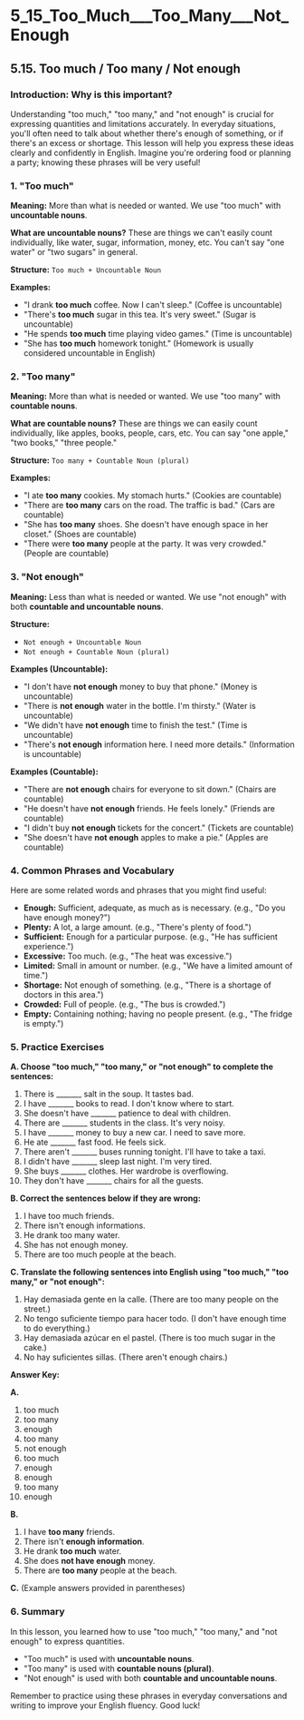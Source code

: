 # 5_15_Too_Much___Too_Many___Not_Enough

## 5.15. Too much / Too many / Not enough

### Introduction: Why is this important?

Understanding "too much," "too many," and "not enough" is crucial for expressing quantities and limitations accurately. In everyday situations, you'll often need to talk about whether there's enough of something, or if there's an excess or shortage. This lesson will help you express these ideas clearly and confidently in English. Imagine you're ordering food or planning a party; knowing these phrases will be very useful!

### 1. "Too much"

**Meaning:** More than what is needed or wanted. We use "too much" with **uncountable nouns**.

**What are uncountable nouns?** These are things we can't easily count individually, like water, sugar, information, money, etc. You can't say "one water" or "two sugars" in general.

**Structure:** `Too much + Uncountable Noun`

**Examples:**

*   "I drank **too much** coffee. Now I can't sleep." (Coffee is uncountable)
*   "There's **too much** sugar in this tea. It's very sweet." (Sugar is uncountable)
*   "He spends **too much** time playing video games." (Time is uncountable)
*   "She has **too much** homework tonight." (Homework is usually considered uncountable in English)

### 2. "Too many"

**Meaning:** More than what is needed or wanted. We use "too many" with **countable nouns**.

**What are countable nouns?** These are things we can easily count individually, like apples, books, people, cars, etc. You can say "one apple," "two books," "three people."

**Structure:** `Too many + Countable Noun (plural)`

**Examples:**

*   "I ate **too many** cookies. My stomach hurts." (Cookies are countable)
*   "There are **too many** cars on the road. The traffic is bad." (Cars are countable)
*   "She has **too many** shoes. She doesn't have enough space in her closet." (Shoes are countable)
*   "There were **too many** people at the party. It was very crowded." (People are countable)

### 3. "Not enough"

**Meaning:** Less than what is needed or wanted. We use "not enough" with both **countable and uncountable nouns**.

**Structure:**

*   `Not enough + Uncountable Noun`
*   `Not enough + Countable Noun (plural)`

**Examples (Uncountable):**

*   "I don't have **not enough** money to buy that phone." (Money is uncountable)
*   "There is **not enough** water in the bottle. I'm thirsty." (Water is uncountable)
*   "We didn't have **not enough** time to finish the test." (Time is uncountable)
*   "There's **not enough** information here. I need more details." (Information is uncountable)

**Examples (Countable):**

*   "There are **not enough** chairs for everyone to sit down." (Chairs are countable)
*   "He doesn't have **not enough** friends. He feels lonely." (Friends are countable)
*   "I didn't buy **not enough** tickets for the concert." (Tickets are countable)
*   "She doesn't have **not enough** apples to make a pie." (Apples are countable)

### 4. Common Phrases and Vocabulary

Here are some related words and phrases that you might find useful:

*   **Enough:** Sufficient, adequate, as much as is necessary.  (e.g., "Do you have enough money?")
*   **Plenty:** A lot, a large amount. (e.g., "There's plenty of food.")
*   **Sufficient:** Enough for a particular purpose. (e.g., "He has sufficient experience.")
*   **Excessive:** Too much. (e.g., "The heat was excessive.")
*   **Limited:** Small in amount or number. (e.g., "We have a limited amount of time.")
*   **Shortage:** Not enough of something. (e.g., "There is a shortage of doctors in this area.")
*   **Crowded:** Full of people. (e.g., "The bus is crowded.")
*   **Empty:** Containing nothing; having no people present. (e.g., "The fridge is empty.")

### 5. Practice Exercises

**A. Choose "too much," "too many," or "not enough" to complete the sentences:**

1.  There is _______ salt in the soup. It tastes bad.
2.  I have _______ books to read. I don't know where to start.
3.  She doesn't have _______ patience to deal with children.
4.  There are _______ students in the class. It's very noisy.
5.  I have _______ money to buy a new car. I need to save more.
6.  He ate _______ fast food. He feels sick.
7.  There aren't _______ buses running tonight. I'll have to take a taxi.
8.  I didn't have _______ sleep last night. I'm very tired.
9.  She buys _______ clothes. Her wardrobe is overflowing.
10. They don't have _______ chairs for all the guests.

**B. Correct the sentences below if they are wrong:**

1. I have too much friends.
2. There isn't enough informations.
3. He drank too many water.
4. She has not enough money.
5. There are too much people at the beach.

**C. Translate the following sentences into English using "too much," "too many," or "not enough":**

1.  Hay demasiada gente en la calle. (There are too many people on the street.)
2.  No tengo suficiente tiempo para hacer todo. (I don't have enough time to do everything.)
3.  Hay demasiada azúcar en el pastel. (There is too much sugar in the cake.)
4.  No hay suficientes sillas. (There aren't enough chairs.)

**Answer Key:**

**A.**

1.  too much
2.  too many
3.  enough
4.  too many
5.  not enough
6.  too much
7.  enough
8.  enough
9.  too many
10. enough

**B.**

1.  I have **too many** friends.
2.  There isn't **enough information**.
3.  He drank **too much** water.
4.  She does **not have enough** money.
5.  There are **too many** people at the beach.

**C.** (Example answers provided in parentheses)

### 6. Summary

In this lesson, you learned how to use "too much," "too many," and "not enough" to express quantities.

*   "Too much" is used with **uncountable nouns**.
*   "Too many" is used with **countable nouns (plural)**.
*   "Not enough" is used with both **countable and uncountable nouns**.

Remember to practice using these phrases in everyday conversations and writing to improve your English fluency. Good luck!
